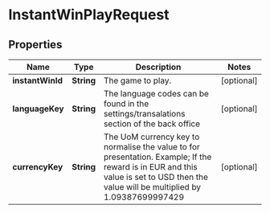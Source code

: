 

# InstantWinPlayRequest



## Properties

| Name | Type | Description | Notes |
|------------ | ------------- | ------------- | -------------|
|**instantWinId** | **String** | The game to play. |  [optional] |
|**languageKey** | **String** | The language codes can be found in the settings/transalations section of the back office |  [optional] |
|**currencyKey** | **String** | The UoM currency key to normalise the value to for presentation. Example; If the reward is in EUR and this value is set to USD then the value will be multiplied by 1.09387699997429 |  [optional] |



